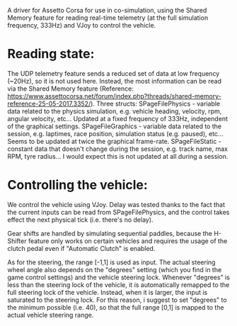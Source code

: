 A driver for Assetto Corsa for use in co-simulation, using the Shared Memory feature for reading real-time telemetry (at the full simulation frequency, 333Hz) and VJoy to control the vehicle.

# Reading state:
The UDP telemetry feature sends a reduced set of data at low frequency (~20Hz), so it is not used here.
Instead, the most information can be read via the Shared Memory feature (Reference: https://www.assettocorsa.net/forum/index.php?threads/shared-memory-reference-25-05-2017.3352/).
Three structs:
SPageFilePhysics - variable data related to the physics simulation, e.g. vehicle heading, velocity, rpm, angular velocity, etc... Updated at a fixed frequency of 333Hz, independent of the graphical settings. 
SPageFileGraphics - variable data related to the session, e.g. laptimes, race position, simulation status (e.g. paused), etc... Seems to be updated at twice the graphical frame-rate.
SPageFileStatic - constant data that doesn't change during the session, e.g. track name, max RPM, tyre radius... I would expect this is not updated at all during a session.

# Controlling the vehicle:
We control the vehicle using VJoy. Delay was tested thanks to the fact that the current inputs can be read from SPageFilePhysics, and the control takes effect the next physical tick (i.e. there's no delay).

Gear shifts are handled by simulating sequential paddles, because the H-Shifter feature only works on certain vehicles and requires the usage of the clutch pedal even if "Automatic Clutch" is enabled.

As for the steering, the range [-1,1] is used as input. The actual steering wheel angle also depends on the "degrees" setting (which you find in the game control settings) and the vehicle steering lock. Whenever "degrees" is less than the steering lock of the vehicle, it is automatically remapped to the full steering lock of the vehicle. Instead, when it is larger, the input is saturated to the steering lock. For this reason, i suggest to set "degrees" to the minimum possible (i.e. 40), so that the full range [0,1] is mapped to the actual vehicle steering range.

